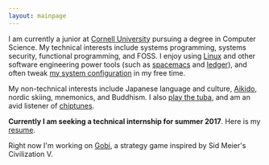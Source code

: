 ```yaml
---
layout: mainpage
---
```

I am currently a junior at [Cornell University](https://www.cornell.edu/)
pursuing a degree in Computer Science. My technical interests include systems
programming, systems security, functional programming, and FOSS. I enjoy
using [Linux](https://www.archlinux.org/) and other software engineering power
tools (such as [spacemacs](http://spacemacs.org/)
and [ledger](http://ledger-cli.org/)), and often
tweak [my system configuration](https://github.com/dudelson/dotfiles) in my free
time.

My non-technical interests include Japanese language and
culture, [Aikido](http://cornellaikidoclub.com/), nordic skiing, mnemonics, and
Buddhism. I also [play the tuba](/static/img/tuba.jpg), and am an avid listener
of [chiptunes](https://bandcamp.com/ubeatlenine).

**Currently I am seeking a technical internship for summer 2017**. Here is my [resume](/static/resume.pdf).

Right now I'm working on [Gobi](https://github.com/JordanGreissman/gobi), a
strategy game inspired by Sid Meier's Civilization V.
